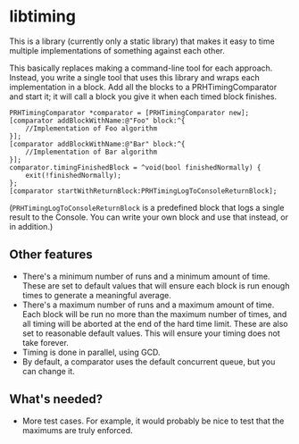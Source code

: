 # libtiming

This is a library (currently only a static library) that makes it easy to time multiple implementations of something against each other.

This basically replaces making a command-line tool for each approach. Instead, you write a single tool that uses this library and wraps each implementation in a block. Add all the blocks to a PRHTimingComparator and start it; it will call a block you give it when each timed block finishes.

    PRHTimingComparator *comparator = [PRHTimingComparator new];
    [comparator addBlockWithName:@"Foo" block:^{
    	//Implementation of Foo algorithm
    }];
    [comparator addBlockWithName:@"Bar" block:^{
    	//Implementation of Bar algorithm
    }];
    comparator.timingFinishedBlock = ^void(bool finishedNormally) {
    	exit(!finishedNormally);
    };
    [comparator startWithReturnBlock:PRHTimingLogToConsoleReturnBlock];

(`PRHTimingLogToConsoleReturnBlock` is a predefined block that logs a single result to the Console. You can write your own block and use that instead, or in addition.)

## Other features

- There's a minimum number of runs and a minimum amount of time. These are set to default values that will ensure each block is run enough times to generate a meaningful average.
- There's a maximum number of runs and a maximum amount of time. Each block will be run no more than the maximum number of times, and all timing will be aborted at the end of the hard time limit. These are also set to reasonable default values. This will ensure your timing does not take forever.
- Timing is done in parallel, using GCD.
- By default, a comparator uses the default concurrent queue, but you can change it.

## What's needed?

- More test cases. For example, it would probably be nice to test that the maximums are truly enforced.
